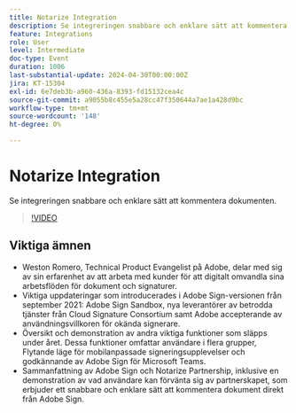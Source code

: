 ```yaml
---
title: Notarize Integration
description: Se integreringen snabbare och enklare sätt att kommentera dokumenten.
feature: Integrations
role: User
level: Intermediate
doc-type: Event
duration: 1006
last-substantial-update: 2024-04-30T00:00:00Z
jira: KT-15304
exl-id: 6e7deb3b-a960-436a-8393-fd15132cea4c
source-git-commit: a9055b8c455e5a28cc47f350644a7ae1a428d9bc
workflow-type: tm+mt
source-wordcount: '148'
ht-degree: 0%

---
```


# Notarize Integration

Se integreringen snabbare och enklare sätt att kommentera dokumenten.

>[!VIDEO](https://video.tv.adobe.com/v/3428195/?learn=on)

## Viktiga ämnen

* Weston Romero, Technical Product Evangelist på Adobe, delar med sig av sin erfarenhet av att arbeta med kunder för att digitalt omvandla sina arbetsflöden för dokument och signaturer.
* Viktiga uppdateringar som introducerades i Adobe Sign-versionen från september 2021: Adobe Sign Sandbox, nya leverantörer av betrodda tjänster från Cloud Signature Consortium samt Adobe accepterande av användningsvillkoren för okända signerare.
* Översikt och demonstration av andra viktiga funktioner som släpps under året. Dessa funktioner omfattar användare i flera grupper, Flytande läge för mobilanpassade signeringsupplevelser och godkännande av Adobe Sign för Microsoft Teams.
* Sammanfattning av Adobe Sign och Notarize Partnership, inklusive en demonstration av vad användare kan förvänta sig av partnerskapet, som erbjuder ett snabbare och enklare sätt att kommentera dokument direkt från Adobe Sign.
